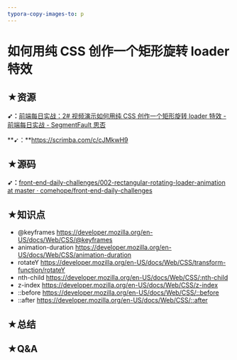 ```yaml
---
typora-copy-images-to: p
---
```


# 如何用纯 CSS 创作一个矩形旋转 loader 特效

## ★资源

**➹：**[前端每日实战：2# 视频演示如何用纯 CSS 创作一个矩形旋转 loader 特效 - 前端每日实战 - SegmentFault 思否](https://segmentfault.com/a/1190000014553745#articleHeader4)

**➹：**https://scrimba.com/c/cJMkwH9

## ★源码

**➹：**[front-end-daily-challenges/002-rectangular-rotating-loader-animation at master · comehope/front-end-daily-challenges](https://github.com/comehope/front-end-daily-challenges/tree/master/002-rectangular-rotating-loader-animation)

## ★知识点

- @keyframes <https://developer.mozilla.org/en-US/docs/Web/CSS/@keyframes>
- animation-duration <https://developer.mozilla.org/en-US/docs/Web/CSS/animation-duration>
- rotateY <https://developer.mozilla.org/en-US/docs/Web/CSS/transform-function/rotateY>
- nth-child <https://developer.mozilla.org/en-US/docs/Web/CSS/:nth-child>
- z-index <https://developer.mozilla.org/en-US/docs/Web/CSS/z-index>
- ::before <https://developer.mozilla.org/en-US/docs/Web/CSS/::before>
- ::after <https://developer.mozilla.org/en-US/docs/Web/CSS/::after>

## ★总结



## ★Q&A

